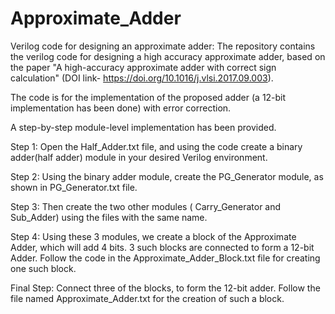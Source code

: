 # Approximate_Adder
Verilog code for designing an approximate adder:
The repository contains the verilog code for designing a high accuracy approximate adder, based on the paper "A high-accuracy approximate adder with correct sign calculation" (DOI link- https://doi.org/10.1016/j.vlsi.2017.09.003). 

The code is for the implementation of the proposed adder (a 12-bit implementation has been done) with error correction. 

A step-by-step module-level implementation has been provided.

Step 1: Open the Half_Adder.txt file, and using the code create a binary adder(half adder) module in your desired Verilog environment.

Step 2: Using the binary adder module, create the PG_Generator module, as shown in PG_Generator.txt file.

Step 3: Then create the two other modules ( Carry_Generator and Sub_Adder) using the files with the same name. 

Step 4: Using these 3 modules, we create a block of the Approximate Adder, which will add 4 bits. 3 such blocks are connected to form a 12-bit Adder. Follow the code in the Approximate_Adder_Block.txt file for creating one such block.

Final Step: Connect three of the blocks, to form the 12-bit adder. Follow the file named Approximate_Adder.txt for the creation of such a block.
